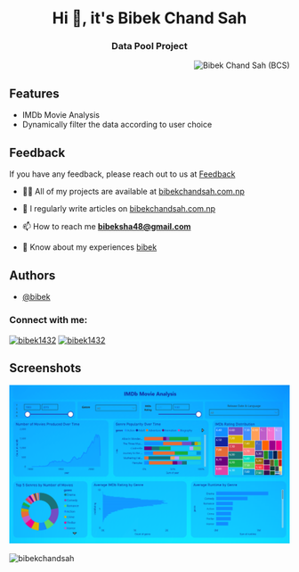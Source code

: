 
<h1 align="center">Hi 👋, it's Bibek Chand Sah </h1>
<h3 align="center">Data Pool Project</h3>

<!-- Profile View Count -->
<p align="right"> <img src="https://komarev.com/ghpvc/?username=datapoolproject&label=Profile%20views&color=0e75b6&style=flat" alt="Bibek Chand Sah (BCS)" /> </p>


## Features
- IMDb Movie Analysis
- Dynamically filter the data according to user choice


## Feedback
If you have any feedback, please reach out to us at <a href="https://bibekchandsah.github.io/bibekchandsah/feedback.html">Feedback</a>


- 👨‍💻 All of my projects are available at [bibekchandsah.com.np](https://bibekchandsah.github.io/bibekchandsah)

- 📝 I regularly write articles on [bibekchandsah.com.np](https://bibekchandsah.github.io/bibekchandsah)

- 📫 How to reach me **bibeksha48@gmail.com**

- 📄 Know about my experiences [bibek](https://bibekchandsah.github.io/bibek)

## Authors

- [@bibek](https://www.github.com/bibekchandsah)

<h3 align="left">Connect with me:</h3>
<p align="left">
<a href="https://fb.com/bibek1432" target="blank"><img align="center" src="https://raw.githubusercontent.com/rahuldkjain/github-profile-readme-generator/master/src/images/icons/Social/facebook.svg" alt="bibek1432" height="30" width="40" /></a>
<a href="https://instagram.com/bibek1432" target="blank"><img align="center" src="https://raw.githubusercontent.com/rahuldkjain/github-profile-readme-generator/master/src/images/icons/Social/instagram.svg" alt="bibek1432" height="30" width="40" /></a>
</p>



## Screenshots
<!-- ![App Screenshot](https://via.placeholder.com/468x300?text=App+Screenshot+Here) -->
<img src="powerbi.png" alt="powerbi"/>

<p><img align="center" src="https://github-readme-streak-stats.herokuapp.com/?user=bibekchandsah&" alt="bibekchandsah" /></p>
